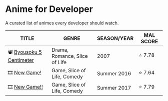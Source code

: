 # Anime for Developer
A curated list of animes every developer should watch.

<!-- Please sort by alphabetical order (a-z) and use romaji or english title -->
<!-- 
Legend
🎞 = Anime series
📽 = Anime Movie
-->

| TITLE                                                                                      | GENRE                          | SEASON/YEAR | MAL SCORE  |
|--------------------------------------------------------------------------------------------|--------------------------------|-------------|------------|
| 📽 [Byousoku 5 Centimeter](https://myanimelist.net/anime/1689/Byousoku_5_Centimeter)        | Drama, Romance, Slice of Life | 2007 | ⭐ 7.78 | 
| 🎞 [New Game!](https://myanimelist.net/anime/31953/New_Game)                                |  Game, Slice of Life, Comedy   | Summer 2016 | ⭐ 7.64       |
| 🎞 [New Game!!](https://myanimelist.net/anime/34914/New_Game)                                |  Game, Slice of Life, Comedy   |  Summer 2017 | ⭐ 7.79      |
